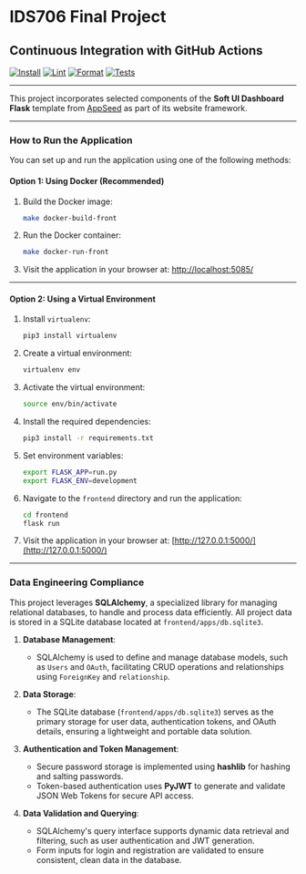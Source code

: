 # IDS706 Final Project

## Continuous Integration with GitHub Actions
[![Install](https://github.com/Reby0217/ids706-finalProject/actions/workflows/install.yml/badge.svg)](https://github.com/Reby0217/ids706-finalProject/actions/workflows/install.yml)
[![Lint](https://github.com/Reby0217/ids706-finalProject/actions/workflows/lint.yml/badge.svg)](https://github.com/Reby0217/ids706-finalProject/actions/workflows/lint.yml)
[![Format](https://github.com/Reby0217/ids706-finalProject/actions/workflows/format.yml/badge.svg)](https://github.com/Reby0217/ids706-finalProject/actions/workflows/format.yml)
[![Tests](https://github.com/Reby0217/ids706-finalProject/actions/workflows/test.yml/badge.svg)](https://github.com/Reby0217/ids706-finalProject/actions/workflows/test.yml)

---

This project incorporates selected components of the **Soft UI Dashboard Flask** template from [AppSeed](https://appseed.us/product/soft-ui-dashboard/flask/) as part of its website framework.


---

### How to Run the Application

You can set up and run the application using one of the following methods:

#### Option 1: Using Docker (Recommended)
1. Build the Docker image:
   ```bash
   make docker-build-front
   ```
2. Run the Docker container:
   ```bash
   make docker-run-front
   ```
3. Visit the application in your browser at: [http://localhost:5085/](http://localhost:5085/) 

---

#### Option 2: Using a Virtual Environment
1. Install `virtualenv`:
   ```bash
   pip3 install virtualenv
   ```
2. Create a virtual environment:
   ```bash
   virtualenv env
   ```
3. Activate the virtual environment:
   ```bash
   source env/bin/activate
   ```
4. Install the required dependencies:
   ```bash
   pip3 install -r requirements.txt
   ```
5. Set environment variables:
   ```bash
   export FLASK_APP=run.py
   export FLASK_ENV=development
   ```
6. Navigate to the `frontend` directory and run the application:
   ```bash
   cd frontend
   flask run
   ```
7. Visit the application in your browser at: [http://127.0.0.1:5000/](http://127.0.0.1:5000/)

---
### Data Engineering Compliance

This project leverages **SQLAlchemy**, a specialized library for managing relational databases, to handle and process data efficiently. All project data is stored in a SQLite database located at `frontend/apps/db.sqlite3`.

1. **Database Management**:
   - SQLAlchemy is used to define and manage database models, such as `Users` and `OAuth`, facilitating CRUD operations and relationships using `ForeignKey` and `relationship`.

2. **Data Storage**:
   - The SQLite database (`frontend/apps/db.sqlite3`) serves as the primary storage for user data, authentication tokens, and OAuth details, ensuring a lightweight and portable data solution.

3. **Authentication and Token Management**:
   - Secure password storage is implemented using **hashlib** for hashing and salting passwords.
   - Token-based authentication uses **PyJWT** to generate and validate JSON Web Tokens for secure API access.

4. **Data Validation and Querying**:
   - SQLAlchemy's query interface supports dynamic data retrieval and filtering, such as user authentication and JWT generation.
   - Form inputs for login and registration are validated to ensure consistent, clean data in the database.
